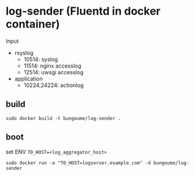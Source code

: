 # log-sender (Fluentd in docker container)

Input

* rsyslog
  * 10514: syslog
  * 11514: nginx accesslog
  * 12514: uwsgi accesslog
* application
  * 10224,24224: actionlog

## build

```
sudo docker build -t bungoume/log-sender .
```

## boot

set ENV `TO_HOST=<log_aggregator_host>`

```
sudo docker run -e "TO_HOST=logserver.example.com" -d bungoume/log-sender
```

